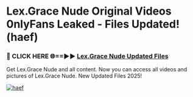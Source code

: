 # Lex.Grace Nude Original Videos 0nlyFans Leaked - Files Updated! (haef)

<h3>🔴 CLICK HERE 🌐==►► <a href="https://tinyurl.com/y5r63du9" rel="nofollow">Lex.Grace Nude Updated Files</a></h3>

Get Lex.Grace Nude and all content. Now you can access all videos and pictures of Lex.Grace Nude. New Updated Files 2025!

[![haef](https://i.imgur.com/UVo9nyh.gif)](https://tinyurl.com/y5r63du9)